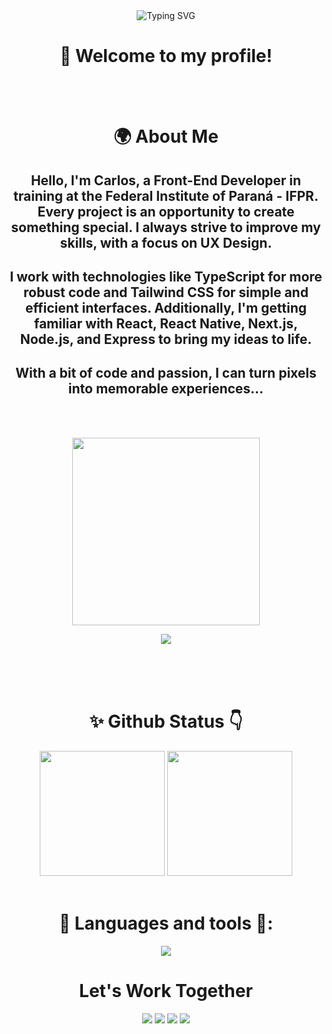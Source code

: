 <div align="center">

<img src="https://readme-typing-svg.herokuapp.com?size=35&duration=5000&color=FF58C4&center=true&width=800&lines=Hello,+I'm+Carlos+Eduardo;+Front-End+Developer+in+training;+Majoring+in+Information+Systems+at+IFPR" alt="Typing SVG">
  
<h1> 🥽 Welcome to my profile! </h1>

<br><br>
  
<div>
<h1> 🌍 About Me </h1>

<h2>Hello, I'm Carlos, a Front-End Developer in training at the Federal Institute of Paraná - IFPR. Every project is an opportunity to create something special. I always strive to improve my skills, with a focus on UX Design.</h2>

<h2>I work with technologies like TypeScript for more robust code and Tailwind CSS for simple and efficient interfaces. Additionally, I'm getting familiar with React, React Native, Next.js, Node.js, and Express to bring my ideas to life.</h2>

<h2>With a bit of code and passion, I can turn pixels into memorable experiences...</h2>

</div>
  
<br><br>

<img height="300" src="https://user-images.githubusercontent.com/60597290/151966205-54a50cb6-2401-49bc-992c-dd926c8ecd09.svg"/>
  
![](https://komarev.com/ghpvc/?username=CarlosC4rvalho&color=blueviolet&label=Profile+Views)

<br>
<br>
<br>

<div align="center">  
  <h1> ✨ Github Status 👇 </h1>
  <img height="200em" src="https://github-readme-stats.vercel.app/api?username=CarlosC4rvalho&show_icons=true&theme=dracula&include_all_commits=true&count_private=true"/>
  <img height="200em" src="https://github-readme-stats.vercel.app/api/top-langs/?username=CarlosC4rvalho&layout=compact&langs_count=7&theme=dracula"/>
</div>


<div style="display: inline_block"><br>
<h1> 💜 Languages and tools 💜: </h1>
  <img src="https://github.com/CarlosC4rvalho/CarlosC4rvalho/assets/110244419/affa737c-9ebf-4269-bc41-427fc590659c"
</div>

 <div style="text-align: center;">
  <h1 style="text-align: center;">Let's Work Together</h1>
  <a href="#" target="_blank"><img src="https://img.shields.io/badge/YouTube-FF0000?style=for-the-badge&logo=youtube&logoColor=white" target="_blank"></a>
  <a href="#" target="_blank"><img src="https://img.shields.io/badge/-Instagram-%23E4405F?style=for-the-badge&logo=instagram&logoColor=white" target="_blank"></a>
 	<a href="#" target="_blank"><img src="https://img.shields.io/badge/Twitch-9146FF?style=for-the-badge&logo=twitch&logoColor=white" target="_blank"></a>
  <a href="#" target="_blank"><img src="https://img.shields.io/badge/-LinkedIn-%230077B5?style=for-the-badge&logo=linkedin&logoColor=white" target="_blank"></a> 
 </div>
